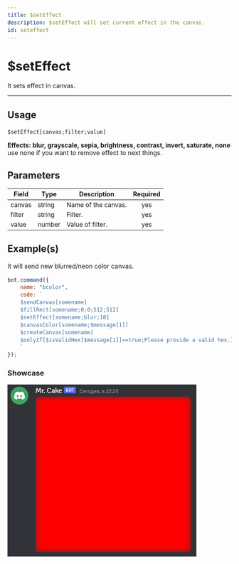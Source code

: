 ```yaml
---
title: $setEffect
description: $setEffect will set current effect in the canvas.
id: seteffect
---
```


# $setEffect

It sets effect in canvas.

---

## Usage

```
$setEffect[canvas;filter;value]
```

**Effects: blur, grayscale, sepia, brightness, contrast, invert, saturate, none**
use none if you want to remove effect to next things.

## Parameters

| Field | Type | Description | Required |
| ----- | ---- | ----------- | :------: |
| canvas | string | Name of the canvas. | yes |
| filter | string | Filter. | yes |
| value | number | Value of filter. | yes |

## Example(s)

It will send new blurred/neon color canvas.

```js
bot.command({
    name: "bcolor",
    code: `
    $sendCanvas[somename]
    $fillRect[somename;0;0;512;512]
    $setEffect[somename;blur;10]
    $canvasColor[somename;$message[1]]
    $createCanvas[somename]
    $onlyIf[$isValidHex[$message[1]]==true;Please provide a valid hex.]
    `
});
``` 

### Showcase

![](img/bcolor.png)